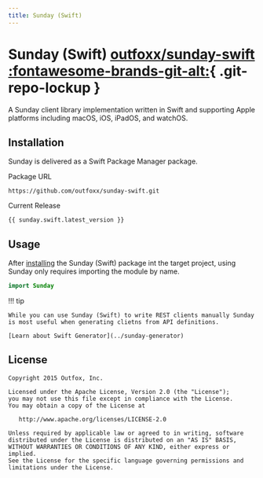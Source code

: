 ```yaml
---
title: Sunday (Swift)
---
```

# Sunday (Swift) [outfoxx/sunday-swift :fontawesome-brands-git-alt:](https://github.com/outfoxx/sunday-swift){ .git-repo-lockup }

A Sunday client library implementation written in Swift and supporting Apple platforms including macOS, iOS, iPadOS, and watchOS.

## Installation

Sunday is delivered as a Swift Package Manager package.

Package URL

	https://github.com/outfoxx/sunday-swift.git

Current Release

	{{ sunday.swift.latest_version }}

## Usage

After [installing](#installation) the Sunday (Swift) package int the target project, using Sunday only requires importing the module by name.


```swift
import Sunday
```


!!! tip

	While you can use Sunday (Swift) to write REST clients manually Sunday is most useful when generating clietns from API definitions.
	
	[Learn about Swift Generator](../sunday-generator)


License
-------

    Copyright 2015 Outfox, Inc.

    Licensed under the Apache License, Version 2.0 (the "License");
    you may not use this file except in compliance with the License.
    You may obtain a copy of the License at

       http://www.apache.org/licenses/LICENSE-2.0

    Unless required by applicable law or agreed to in writing, software
    distributed under the License is distributed on an "AS IS" BASIS,
    WITHOUT WARRANTIES OR CONDITIONS OF ANY KIND, either express or implied.
    See the License for the specific language governing permissions and
    limitations under the License.
